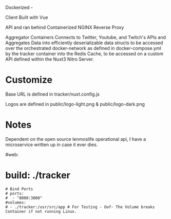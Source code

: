 Dockerized -

Client Built with Vue

API and ran behind Containerized NGINX Reverse Proxy

Aggregator Containers Connects to Twitter, Youtube, and Twitch's APIs and Aggregates Data
into efficiently deserializable data structs to be accessed over the orchestrated docker-network as defined in docker-compose.yml by the tracker container into the Redis Cache, to be accessed on a custom API defined within the Nuxt3 Nitro Server.

# Customize
Base URL is defined in tracker/nuxt.config.js

Logos are defined in public/logo-light.png & public/logo-dark.png


# Notes
Dependent on the open source lenmoslife operational api, I have a microservice written up in case it ever dies.

  #web:
   # build: ./tracker
    # Bind Ports
    # ports:
    #  - "8000:3000" 
    #volumes:
    # - ./tracker:/usr/src/app # For Testing - Oof- The Volume breaks Container if not running Linux.
